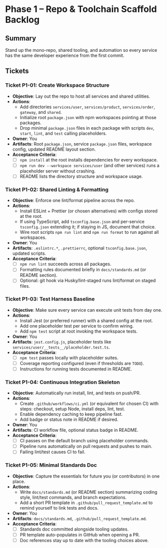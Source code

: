 # Phase 1 – Repo & Toolchain Scaffold Backlog

## Summary
Stand up the mono-repo, shared tooling, and automation so every service has the same developer experience from the first commit.

## Tickets

### Ticket P1-01: Create Workspace Structure
- **Objective**: Lay out the repo to host all services and shared utilities.
- **Actions**:
  - Add directories `services/user`, `services/product`, `services/order`, `gateway`, and `shared`.
  - Initialize root `package.json` with npm workspaces pointing at those packages.
  - Drop minimal `package.json` files in each package with scripts `dev`, `start`, `lint`, and `test` calling placeholders.
- **Owner**: You
- **Artifacts**: Root `package.json`, service `package.json` files, workspace config, updated README layout section.
- **Acceptance Criteria**:
  - [ ] `npm install` at the root installs dependencies for every workspace.
  - [ ] `npm run dev --workspace services/user` (and other services) runs a placeholder server without crashing.
  - [ ] README lists the directory structure and workspace usage.

### Ticket P1-02: Shared Linting & Formatting
- **Objective**: Enforce one lint/format pipeline across the repo.
- **Actions**:
  - Install ESLint + Prettier (or chosen alternatives) with configs stored at the root.
  - If using TypeScript, add `tsconfig.base.json` and per-service `tsconfig.json` extending it; if staying in JS, document that choice.
  - Wire root scripts `npm run lint` and `npm run format` to run against all workspaces.
- **Owner**: You
- **Artifacts**: `.eslintrc.*`, `.prettierrc`, optional `tsconfig.base.json`, updated scripts.
- **Acceptance Criteria**:
  - [ ] `npm run lint` succeeds across all packages.
  - [ ] Formatting rules documented briefly in `docs/standards.md` (or README section).
  - [ ] Optional: git hook via Husky/lint-staged runs lint/format on staged files.

### Ticket P1-03: Test Harness Baseline
- **Objective**: Make sure every service can execute unit tests from day one.
- **Actions**:
  - Install Jest (or preferred runner) with a shared config at the root.
  - Add one placeholder test per service to confirm wiring.
  - Add `npm test` script at root invoking the workspace tests.
- **Owner**: You
- **Artifacts**: `jest.config.js`, placeholder tests like `services/user/__tests__/placeholder.test.ts`.
- **Acceptance Criteria**:
  - [ ] `npm test` passes locally with placeholder suites.
  - [ ] Coverage reporting configured (even if thresholds are `TODO`).
  - [ ] Instructions for running tests documented in README.

### Ticket P1-04: Continuous Integration Skeleton
- **Objective**: Automatically run install, lint, and tests on push/PR.
- **Actions**:
  - Create `.github/workflows/ci.yml` (or equivalent for chosen CI) with steps: checkout, setup Node, install deps, lint, test.
  - Enable dependency caching to keep pipeline fast.
  - Add badge or status note in README if desired.
- **Owner**: You
- **Artifacts**: CI workflow file, optional status badge in README.
- **Acceptance Criteria**:
  - [ ] CI passes on the default branch using placeholder commands.
  - [ ] Pipeline runs automatically on pull requests and pushes to main.
  - [ ] Failing lint/test causes CI to fail.

### Ticket P1-05: Minimal Standards Doc
- **Objective**: Capture the essentials for future you (or contributors) in one place.
- **Actions**:
  - Write `docs/standards.md` (or README section) summarizing coding style, lint/test commands, and branch expectations.
  - Add a short PR template in `.github/pull_request_template.md` to remind yourself to link tests and docs.
- **Owner**: You
- **Artifacts**: `docs/standards.md`, `.github/pull_request_template.md`.
- **Acceptance Criteria**:
  - [ ] Standards doc committed alongside tooling updates.
  - [ ] PR template auto-populates in GitHub when opening a PR.
  - [ ] Doc references stay up to date with the tooling choices above.
